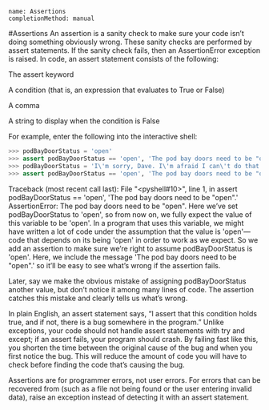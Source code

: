 ```ngMeta
name: Assertions
completionMethod: manual
```
#Assertions
An assertion is a sanity check to make sure your code isn’t doing something obviously wrong. These sanity checks are performed by assert statements. If the sanity check fails, then an AssertionError exception is raised. In code, an assert statement consists of the following:

The assert keyword

A condition (that is, an expression that evaluates to True or False)

A comma

A string to display when the condition is False

For example, enter the following into the interactive shell:

```python
>>> podBayDoorStatus = 'open'
>>> assert podBayDoorStatus == 'open', 'The pod bay doors need to be "open".'
>>> podBayDoorStatus = 'I\'m sorry, Dave. I\'m afraid I can\'t do that.'
>>> assert podBayDoorStatus == 'open', 'The pod bay doors need to be "open".'
```
Traceback (most recent call last):
  File "<pyshell#10>", line 1, in <module>
    assert podBayDoorStatus == 'open', 'The pod bay doors need to be "open".'
AssertionError: The pod bay doors need to be "open".
Here we’ve set podBayDoorStatus to 'open', so from now on, we fully expect the value of this variable to be 'open'. In a program that uses this variable, we might have written a lot of code under the assumption that the value is 'open'—code that depends on its being 'open' in order to work as we expect. So we add an assertion to make sure we’re right to assume podBayDoorStatus is 'open'. Here, we include the message 'The pod bay doors need to be "open".' so it’ll be easy to see what’s wrong if the assertion fails.

Later, say we make the obvious mistake of assigning podBayDoorStatus another value, but don’t notice it among many lines of code. The assertion catches this mistake and clearly tells us what’s wrong.

In plain English, an assert statement says, “I assert that this condition holds true, and if not, there is a bug somewhere in the program.” Unlike exceptions, your code should not handle assert statements with try and except; if an assert fails, your program should crash. By failing fast like this, you shorten the time between the original cause of the bug and when you first notice the bug. This will reduce the amount of code you will have to check before finding the code that’s causing the bug.

Assertions are for programmer errors, not user errors. For errors that can be recovered from (such as a file not being found or the user entering invalid data), raise an exception instead of detecting it with an assert statement.